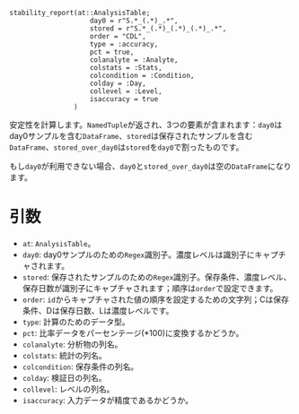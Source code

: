 ```
stability_report(at::AnalysisTable; 
                    day0 = r"S.*_(.*)_.*", 
                    stored = r"S.*_(.*)_(.*)_(.*)_.*", 
                    order = "CDL", 
                    type = :accuracy, 
                    pct = true,                             
                    colanalyte = :Analyte,
                    colstats = :Stats,
                    colcondition = :Condition,
                    colday = :Day,
                    collevel = :Level,
                    isaccuracy = true
                )
```

安定性を計算します。`NamedTuple`が返され、3つの要素が含まれます：`day0`はday0サンプルを含む`DataFrame`、`stored`は保存されたサンプルを含む`DataFrame`、`stored_over_day0`は`stored`を`day0`で割ったものです。

もし`day0`が利用できない場合、`day0`と`stored_over_day0`は空の`DataFrame`になります。

# 引数

  * `at`: `AnalysisTable`。
  * `day0`: day0サンプルのための`Regex`識別子。濃度レベルは識別子にキャプチャされます。
  * `stored`: 保存されたサンプルのための`Regex`識別子。保存条件、濃度レベル、保存日数が識別子にキャプチャされます；順序は`order`で設定できます。
  * `order`: `id`からキャプチャされた値の順序を設定するための文字列；Cは保存条件、Dは保存日数、Lは濃度レベルです。
  * `type`: 計算のためのデータ型。
  * `pct`: 比率データをパーセンテージ(*100)に変換するかどうか。
  * `colanalyte`: 分析物の列名。
  * `colstats`: 統計の列名。
  * `colcondition`: 保存条件の列名。
  * `colday`: 検証日の列名。
  * `collevel`: レベルの列名。
  * `isaccuracy`: 入力データが精度であるかどうか。
